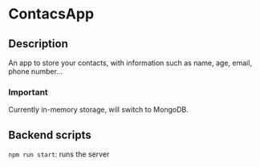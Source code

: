# ContacsApp

## Description

An app to store your contacts, with information such as name, age, email, phone number...

### Important
Currently in-memory storage, will switch to MongoDB.

## Backend scripts

`npm run start`: runs the server

##

